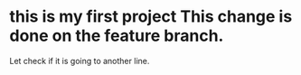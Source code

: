 # this is my first project This change is done on the feature branch.
 Let check if it is going to another line.
